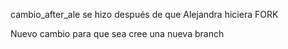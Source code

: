 cambio_after_ale se hizo después de que Alejandra hiciera FORK

Nuevo cambio para que sea cree una nueva branch
